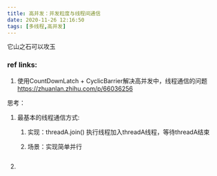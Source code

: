 ```yaml
---
title: 高并发：并发粒度与线程间通信
date: 2020-11-26 12:16:50
tags: [多线程,高并发]
---
```


它山之石可以攻玉

### ref links:

1. 使用CountDownLatch + CyclicBarrier解决高并发中，线程通信的问题
   https://zhuanlan.zhihu.com/p/66036256





思考：

 1. 最基本的线程通信方式:  

     1. 实现：threadA.join() 执行线程加入threadA线程，等待threadA结束

     2. 场景：实现简单并行

        ```
        
        ```

        

 2. 